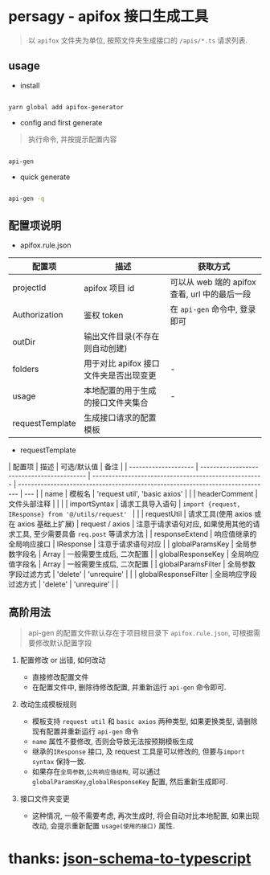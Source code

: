 # persagy - apifox 接口生成工具

> 以 `apifox` 文件夹为单位, 按照文件夹生成接口的 `/apis/*.ts` 请求列表.

## usage

-   install

```bash

yarn global add apifox-generator

```

-   config and first generate

> 执行命令, 并按提示配置内容

```bash

api-gen

```

-   quick generate

```bash

api-gen -q

```

## 配置项说明

-   apifox.rule.json

| 配置项          | 描述                                   | 获取方式                                      |
| --------------- | -------------------------------------- | --------------------------------------------- |
| projectId       | apifox 项目 id                         | 可以从 web 端的 apifox 查看, url 中的最后一段 |
| Authorization   | 鉴权 token                             | 在 `api-gen` 命令中, 登录即可                 |
| outDir          | 输出文件目录(不存在则自动创建)         |                                               |
| folders         | 用于对比 apifox 接口文件夹是否出现变更 | -                                             |
| usage           | 本地配置的用于生成的接口文件夹集合     | -                                             |
| requestTemplate | 生成接口请求的配置模板                 |                                               |

-   requestTemplate

| 配置项               | 描述                                       | 可选/默认值                                           | 备注                                                                           |
| -------------------- | ------------------------------------------ | ----------------------------------------------------- | ------------------------------------------------------------------------------ | --- |
| name                 | 模板名                                     | 'request util', 'basic axios'                         |                                                                                |
| headerComment        | 文件头部注释                               |                                                       |                                                                                |
| importSyntax         | 请求工具导入语句                           | `import {request, IResponse} from '@/utils/request' ` |                                                                                |
| requestUtil          | 请求工具(使用 axios 或在 axios 基础上扩展) | request / axios                                       | 注意于请求语句对应, 如果使用其他的请求工具, 至少需要具备 `req.post` 等请求方法 |
| responseExtend       | 响应值继承的全局响应接口                   | IResponse                                             | 注意于请求语句对应                                                             |
| globalParamsKey      | 全局参数字段名                             | Array<string>                                         | 一般需要生成后, 二次配置                                                       |
| globalResponseKey    | 全局响应值字段名                           | Array<string>                                         | 一般需要生成后, 二次配置                                                       |
| globalParamsFilter   | 全局参数字段过滤方式                       | 'delete'                                              | 'unrequire'                                                                    |     |
| globalResponseFilter | 全局响应字段过滤方式                       | 'delete'                                              | 'unrequire'                                                                    |     |

## 高阶用法

> api-gen 的配置文件默认存在于项目根目录下 `apifox.rule.json`, 可根据需要修改默认配置字段

1. 配置修改 or 出错, 如何改动

    - 直接修改配置文件
    - 在配置文件中, 删除待修改配置, 并重新运行 `api-gen` 命令即可.

2. 改动生成模板规则

    - 模板支持 `request util` 和 `basic axios` 两种类型, 如果更换类型, 请删除现有配置并重新运行 `api-gen` 命令
    - `name` 属性不要修改, 否则会导致无法按预期模板生成
    - 继承的`IResponse` 接口, 及 request 工具是可以修改的, 但要与`import syntax` 保持一致.
    - 如果存在`全局参数`,`公共响应值结构`, 可以通过`globalParamsKey`,`globalResponseKey` 配置, 然后重新生成即可.

3. 接口文件夹变更

    - 这种情况, 一般不需要考虑, 再次生成时, 将会自动对比本地配置, 如果出现改动, 会提示重新配置 `usage(使用的接口)` 属性.

# thanks: [json-schema-to-typescript](https://www.npmjs.com/package/json-schema-to-typescript)

